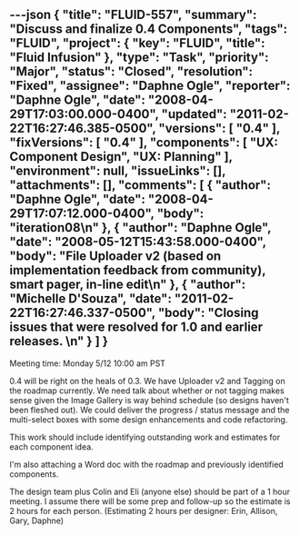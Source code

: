 ---json
{
  "title": "FLUID-557",
  "summary": "Discuss and finalize 0.4 Components",
  "tags": "FLUID",
  "project": {
    "key": "FLUID",
    "title": "Fluid Infusion"
  },
  "type": "Task",
  "priority": "Major",
  "status": "Closed",
  "resolution": "Fixed",
  "assignee": "Daphne Ogle",
  "reporter": "Daphne Ogle",
  "date": "2008-04-29T17:03:00.000-0400",
  "updated": "2011-02-22T16:27:46.385-0500",
  "versions": [
    "0.4"
  ],
  "fixVersions": [
    "0.4"
  ],
  "components": [
    "UX: Component Design",
    "UX:  Planning"
  ],
  "environment": null,
  "issueLinks": [],
  "attachments": [],
  "comments": [
    {
      "author": "Daphne Ogle",
      "date": "2008-04-29T17:07:12.000-0400",
      "body": "iteration08\n"
    },
    {
      "author": "Daphne Ogle",
      "date": "2008-05-12T15:43:58.000-0400",
      "body": "File Uploader v2 (based on implementation feedback from community), smart pager, in-line edit\n"
    },
    {
      "author": "Michelle D'Souza",
      "date": "2011-02-22T16:27:46.337-0500",
      "body": "Closing issues that were resolved for 1.0 and earlier releases.&#x20;\n"
    }
  ]
}
---
Meeting time:  Monday 5/12 10:00 am PST

0.4 will be right on the heals of 0.3.  We have Uploader v2 and Tagging on the roadmap currently.  We need talk about whether or not tagging makes sense given the Image Gallery is way behind schedule (so designs haven't been fleshed out).  We could deliver the progress / status message and the multi-select boxes with some design enhancements and code refactoring.

This work should include identifying outstanding work and estimates for each component idea. &#x20;

I'm also attaching a Word doc with the roadmap and previously identified components.

The design team plus Colin and Eli (anyone else) should be part of a 1 hour meeting.   I assume there will be some prep and follow-up so the estimate is 2 hours for each person. (Estimating 2 hours per designer:  Erin, Allison, Gary, Daphne)

        